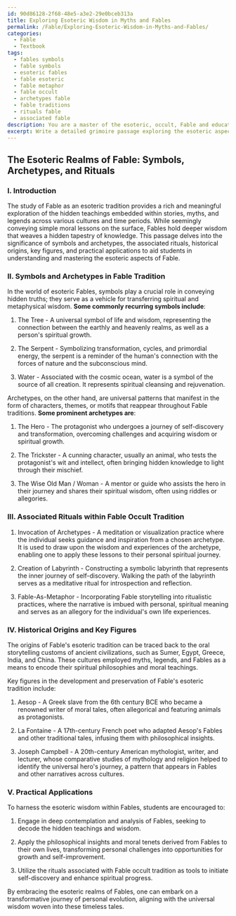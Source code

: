 ```yaml
---
id: 90d86128-2f68-48e5-a3e2-29e0bceb313a
title: Exploring Esoteric Wisdom in Myths and Fables
permalink: /Fable/Exploring-Esoteric-Wisdom-in-Myths-and-Fables/
categories:
  - Fable
  - Textbook
tags:
  - fables symbols
  - fable symbols
  - esoteric fables
  - fable esoteric
  - fable metaphor
  - fable occult
  - archetypes fable
  - fable traditions
  - rituals fable
  - associated fable
description: You are a master of the esoteric, occult, Fable and education, you have written many textbooks on the subject in ways that provide students with rich and deep understanding of the subject. You are being asked to write textbook-like sections on a topic and you do it with full context, explainability, and reliability in accuracy to the true facts of the topic at hand, in a textbook style that a student would easily be able to learn from, in a rich, engaging, and contextual way. Always include relevant context (such as formulas and history), related concepts, and in a way that someone can gain deep insights from.
excerpt: Write a detailed grimoire passage exploring the esoteric aspects of Fable, explaining the significance of particular symbols, archetypes, and associated rituals within Fable's occult tradition. Please include information on its historical origins, key figures, and practical applications to enhance a student's understanding and mastery of Fable.
---
```


## The Esoteric Realms of Fable: Symbols, Archetypes, and Rituals

### I. Introduction

The study of Fable as an esoteric tradition provides a rich and meaningful exploration of the hidden teachings embedded within stories, myths, and legends across various cultures and time periods. While seemingly conveying simple moral lessons on the surface, Fables hold deeper wisdom that weaves a hidden tapestry of knowledge. This passage delves into the significance of symbols and archetypes, the associated rituals, historical origins, key figures, and practical applications to aid students in understanding and mastering the esoteric aspects of Fable.

### II. Symbols and Archetypes in Fable Tradition

In the world of esoteric Fables, symbols play a crucial role in conveying hidden truths; they serve as a vehicle for transferring spiritual and metaphysical wisdom. **Some commonly recurring symbols include**:

1. The Tree - A universal symbol of life and wisdom, representing the connection between the earthly and heavenly realms, as well as a person's spiritual growth.

2. The Serpent - Symbolizing transformation, cycles, and primordial energy, the serpent is a reminder of the human's connection with the forces of nature and the subconscious mind.

3. Water - Associated with the cosmic ocean, water is a symbol of the source of all creation. It represents spiritual cleansing and rejuvenation.

Archetypes, on the other hand, are universal patterns that manifest in the form of characters, themes, or motifs that reappear throughout Fable traditions. **Some prominent archetypes are**:

1. The Hero - The protagonist who undergoes a journey of self-discovery and transformation, overcoming challenges and acquiring wisdom or spiritual growth.

2. The Trickster - A cunning character, usually an animal, who tests the protagonist's wit and intellect, often bringing hidden knowledge to light through their mischief.

3. The Wise Old Man / Woman - A mentor or guide who assists the hero in their journey and shares their spiritual wisdom, often using riddles or allegories.

### III. Associated Rituals within Fable Occult Tradition

1. Invocation of Archetypes - A meditation or visualization practice where the individual seeks guidance and inspiration from a chosen archetype. It is used to draw upon the wisdom and experiences of the archetype, enabling one to apply these lessons to their personal spiritual journey.

2. Creation of Labyrinth - Constructing a symbolic labyrinth that represents the inner journey of self-discovery. Walking the path of the labyrinth serves as a meditative ritual for introspection and reflection.

3. Fable-As-Metaphor - Incorporating Fable storytelling into ritualistic practices, where the narrative is imbued with personal, spiritual meaning and serves as an allegory for the individual's own life experiences.

### IV. Historical Origins and Key Figures

The origins of Fable's esoteric tradition can be traced back to the oral storytelling customs of ancient civilizations, such as Sumer, Egypt, Greece, India, and China. These cultures employed myths, legends, and Fables as a means to encode their spiritual philosophies and moral teachings.

Key figures in the development and preservation of Fable's esoteric tradition include:

1. Aesop - A Greek slave from the 6th century BCE who became a renowned writer of moral tales, often allegorical and featuring animals as protagonists.

2. La Fontaine - A 17th-century French poet who adapted Aesop's Fables and other traditional tales, infusing them with philosophical insights.

3. Joseph Campbell - A 20th-century American mythologist, writer, and lecturer, whose comparative studies of mythology and religion helped to identify the universal hero's journey, a pattern that appears in Fables and other narratives across cultures.

### V. Practical Applications

To harness the esoteric wisdom within Fables, students are encouraged to:

1. Engage in deep contemplation and analysis of Fables, seeking to decode the hidden teachings and wisdom.

2. Apply the philosophical insights and moral tenets derived from Fables to their own lives, transforming personal challenges into opportunities for growth and self-improvement.

3. Utilize the rituals associated with Fable occult tradition as tools to initiate self-discovery and enhance spiritual progress.

By embracing the esoteric realms of Fables, one can embark on a transformative journey of personal evolution, aligning with the universal wisdom woven into these timeless tales.
